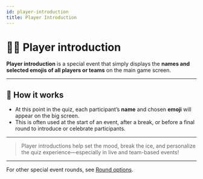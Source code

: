 ```yaml
---
id: player-introduction
title: Player Introduction
---
```


# 🙋‍♂️ Player introduction

**Player introduction** is a special event that simply displays the **names and selected emojis of all players or teams** on the main game screen.

---

## 📝 How it works

- At this point in the quiz, each participant’s **name** and chosen **emoji** will appear on the big screen.
- This is often used at the start of an event, after a break, or before a final round to introduce or celebrate participants.

---

> Player introductions help set the mood, break the ice, and personalize the quiz experience—especially in live and team-based events!

---

For other special event rounds, see [Round options](../../editor/008-round-options.md).

